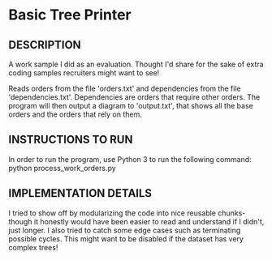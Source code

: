 # Basic Tree Printer

## DESCRIPTION
A work sample I did as an evaluation. Thought I'd share for the sake of extra coding samples recruiters might want to see!

Reads orders from the file 'orders.txt' and dependencies from the file 'dependencies.txt'.
Dependencies are orders that require other orders.
The program will then output a diagram to 'output.txt', 
that shows all the base orders and the orders that rely on them.

## INSTRUCTIONS TO RUN 
 In order to run the program, use Python 3 to run the following command:
 python process_work_orders.py

## IMPLEMENTATION DETAILS 
I tried to show off by modularizing the code into nice reusable chunks- though it honestly
would have been easier to read and understand if I didn't, just longer.
I also tried to catch some edge cases such as terminating possible cycles. This might want to be
disabled if the dataset has very complex trees!


